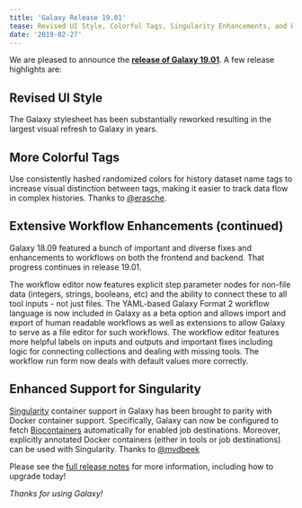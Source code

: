 ```yaml
---
title: 'Galaxy Release 19.01'
tease: Revised UI Style, Colorful Tags, Singularity Enhancements, and Workflow Enhancements
date: '2019-02-27'
---
```

We are pleased to announce the **[release of Galaxy
19.01](https://docs.galaxyproject.org/en/release_19.01/releases/19.01_announce.html)**.
A few release highlights are:


Revised UI Style
-----------------
The Galaxy stylesheet has been substantially reworked resulting in the largest visual
refresh to Galaxy in years.

More Colorful Tags
------------------
Use consistently hashed randomized colors for history dataset name tags to increase visual
distinction between tags, making it easier to track data flow in complex histories.
Thanks to [@erasche](https://github.com/hexylena).

Extensive Workflow Enhancements (continued)
-------------------------------------------

Galaxy 18.09 featured a bunch of important and diverse fixes and enhancements to workflows on
both the frontend and backend. That progress continues in release 19.01.

The workflow editor now features explicit step parameter nodes for non-file data (integers,
strings, booleans, etc) and the ability to connect these to all tool inputs - not just files.
The YAML-based Galaxy Format 2 workflow language is now included in Galaxy as a beta option
and allows import and export of human readable workflows as well as extensions to allow Galaxy
to serve as a file editor for such workflows. The workflow editor features
more helpful labels on inputs and outputs and important fixes including
logic for connecting collections and dealing with missing tools. The workflow run form now deals with default
values more correctly.

Enhanced Support for Singularity
--------------------------------

[Singularity](https://singularity.lbl.gov/) container support in Galaxy has been brought to
parity with Docker container support. Specifically, Galaxy can now be configured to fetch
[Biocontainers](https://biocontainers.pro/) automatically for enabled job destinations.
Moreover, explicitly annotated Docker containers (either in tools or job destinations) can be used
with Singularity. Thanks to [@mvdbeek](https://github.com/mvdbeek)

Please see the [full release
notes](https://docs.galaxyproject.org/en/release_19.01/releases/19.01_announce.html)
for more information, including how to upgrade today!

_Thanks for using Galaxy!_
